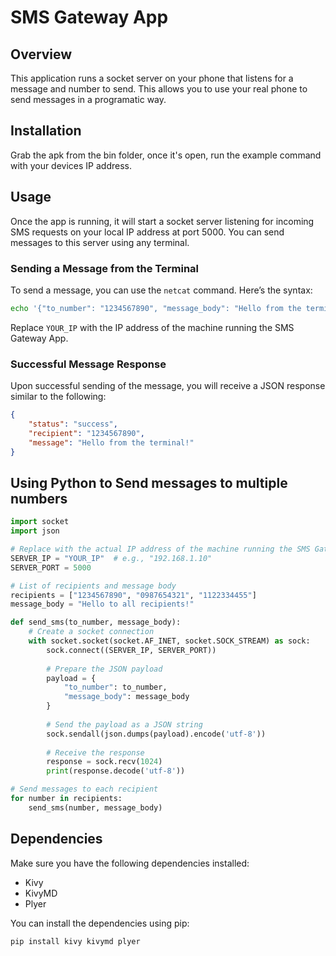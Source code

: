 # SMS Gateway App

## Overview

This application runs a socket server on your phone that listens for a message and number to send. This allows you to use your real phone to send messages in a programatic way.

## Installation

Grab the apk from the bin folder, once it's open, run the example command with your devices IP address.

## Usage

Once the app is running, it will start a socket server listening for incoming SMS requests on your local IP address at port 5000. You can send messages to this server using any terminal.

### Sending a Message from the Terminal

To send a message, you can use the `netcat` command. Here’s the syntax:

```bash
echo '{"to_number": "1234567890", "message_body": "Hello from the terminal!"}' | nc YOUR_IP 5000
```

Replace `YOUR_IP` with the IP address of the machine running the SMS Gateway App.

### Successful Message Response

Upon successful sending of the message, you will receive a JSON response similar to the following:

```json
{
    "status": "success",
    "recipient": "1234567890",
    "message": "Hello from the terminal!"
}
```

## Using Python to Send messages to multiple numbers

```python
import socket
import json

# Replace with the actual IP address of the machine running the SMS Gateway App
SERVER_IP = "YOUR_IP"  # e.g., "192.168.1.10"
SERVER_PORT = 5000

# List of recipients and message body
recipients = ["1234567890", "0987654321", "1122334455"]
message_body = "Hello to all recipients!"

def send_sms(to_number, message_body):
    # Create a socket connection
    with socket.socket(socket.AF_INET, socket.SOCK_STREAM) as sock:
        sock.connect((SERVER_IP, SERVER_PORT))
        
        # Prepare the JSON payload
        payload = {
            "to_number": to_number,
            "message_body": message_body
        }
        
        # Send the payload as a JSON string
        sock.sendall(json.dumps(payload).encode('utf-8'))
        
        # Receive the response
        response = sock.recv(1024)
        print(response.decode('utf-8'))

# Send messages to each recipient
for number in recipients:
    send_sms(number, message_body)

```

## Dependencies

Make sure you have the following dependencies installed:

- Kivy
- KivyMD
- Plyer

You can install the dependencies using pip:

```bash
pip install kivy kivymd plyer
```

